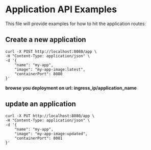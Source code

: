# Application API Examples
This file will provide examples for how to hit the application routes:



## Create a new application
```
curl -X POST http://localhost:8080/app \
-H "Content-Type: application/json" \
-d '{
	"name": "my-app",
	"image": "my-app-image:latest",
	"containerPort": 8080
}'
```
**browse you deployment on url: ingress_ip/application_name**
## update an application
```
curl -X PUT http://localhost:8080/app \
-H "Content-Type: application/json" \
-d '{
    "name": "my-app",
    "image": "my-app-image:updated",
    "containerPort": 8081
}'

```
